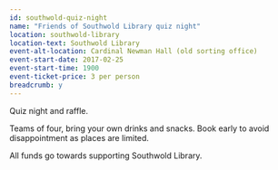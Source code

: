 ```yaml
---
id: southwold-quiz-night
name: "Friends of Southwold Library quiz night"
location: southwold-library
location-text: Southwold Library
event-alt-location: Cardinal Newman Hall (old sorting office)
event-start-date: 2017-02-25
event-start-time: 1900
event-ticket-price: 3 per person
breadcrumb: y
---
```


Quiz night and raffle.

Teams of four, bring your own drinks and snacks. Book early to avoid disappointment as places are limited.

All funds go towards supporting Southwold Library.
